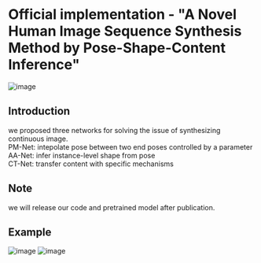 # Official implementation - "A Novel Human Image Sequence Synthesis Method by Pose-Shape-Content Inference"
![image](psc/img/pose_driven.jpg)

## Introduction
we proposed three networks for solving the issue of synthesizing continuous image.  
PM-Net: intepolate pose between two end poses controlled by a parameter  
AA-Net: infer instance-level shape from pose  
CT-Net: transfer content with specific mechanisms

## Note
we will release our code and pretrained model after publication.

## Example
![image](psc/img/1.jpg)
![image](psc/img/2.jpg)
